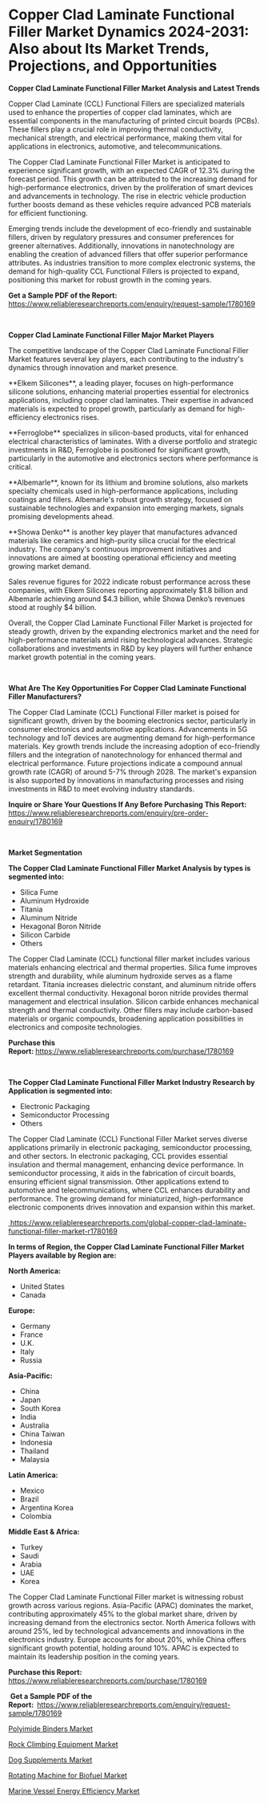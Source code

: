 <p><h1>Copper Clad Laminate Functional Filler Market Dynamics 2024-2031: Also about Its Market Trends, Projections, and Opportunities</h1></p><p><strong>Copper Clad Laminate Functional Filler Market Analysis and Latest Trends</strong></p>
<p><p>Copper Clad Laminate (CCL) Functional Fillers are specialized materials used to enhance the properties of copper clad laminates, which are essential components in the manufacturing of printed circuit boards (PCBs). These fillers play a crucial role in improving thermal conductivity, mechanical strength, and electrical performance, making them vital for applications in electronics, automotive, and telecommunications.</p><p>The Copper Clad Laminate Functional Filler Market is anticipated to experience significant growth, with an expected CAGR of 12.3% during the forecast period. This growth can be attributed to the increasing demand for high-performance electronics, driven by the proliferation of smart devices and advancements in technology. The rise in electric vehicle production further boosts demand as these vehicles require advanced PCB materials for efficient functioning.</p><p>Emerging trends include the development of eco-friendly and sustainable fillers, driven by regulatory pressures and consumer preferences for greener alternatives. Additionally, innovations in nanotechnology are enabling the creation of advanced fillers that offer superior performance attributes. As industries transition to more complex electronic systems, the demand for high-quality CCL Functional Fillers is projected to expand, positioning this market for robust growth in the coming years.</p></p>
<p><strong>Get a Sample PDF of the Report:&nbsp;</strong> <a href="https://www.reliableresearchreports.com/enquiry/request-sample/1780169?utm_campaign=9&utm_medium=2&utm_source=Github&utm_content=ia&utm_term=19122024&utm_id=copper-clad-laminate-functional-filler">https://www.reliableresearchreports.com/enquiry/request-sample/1780169</a></p>
<p>&nbsp;</p>
<p><strong>Copper Clad Laminate Functional Filler Major Market Players</strong></p>
<p><p>The competitive landscape of the Copper Clad Laminate Functional Filler Market features several key players, each contributing to the industry's dynamics through innovation and market presence. </p><p>**Elkem Silicones**, a leading player, focuses on high-performance silicone solutions, enhancing material properties essential for electronics applications, including copper clad laminates. Their expertise in advanced materials is expected to propel growth, particularly as demand for high-efficiency electronics rises.</p><p>**Ferroglobe** specializes in silicon-based products, vital for enhanced electrical characteristics of laminates. With a diverse portfolio and strategic investments in R&D, Ferroglobe is positioned for significant growth, particularly in the automotive and electronics sectors where performance is critical.</p><p>**Albemarle**, known for its lithium and bromine solutions, also markets specialty chemicals used in high-performance applications, including coatings and fillers. Albemarle's robust growth strategy, focused on sustainable technologies and expansion into emerging markets, signals promising developments ahead.</p><p>**Showa Denko** is another key player that manufactures advanced materials like ceramics and high-purity silica crucial for the electrical industry. The company's continuous improvement initiatives and innovations are aimed at boosting operational efficiency and meeting growing market demand.</p><p>Sales revenue figures for 2022 indicate robust performance across these companies, with Elkem Silicones reporting approximately $1.8 billion and Albemarle achieving around $4.3 billion, while Showa Denko’s revenues stood at roughly $4 billion. </p><p>Overall, the Copper Clad Laminate Functional Filler Market is projected for steady growth, driven by the expanding electronics market and the need for high-performance materials amid rising technological advances. Strategic collaborations and investments in R&D by key players will further enhance market growth potential in the coming years.</p></p>
<p>&nbsp;</p>
<p><strong>What Are The Key Opportunities For Copper Clad Laminate Functional Filler Manufacturers?</strong></p>
<p><p>The Copper Clad Laminate (CCL) Functional Filler market is poised for significant growth, driven by the booming electronics sector, particularly in consumer electronics and automotive applications. Advancements in 5G technology and IoT devices are augmenting demand for high-performance materials. Key growth trends include the increasing adoption of eco-friendly fillers and the integration of nanotechnology for enhanced thermal and electrical performance. Future projections indicate a compound annual growth rate (CAGR) of around 5-7% through 2028. The market's expansion is also supported by innovations in manufacturing processes and rising investments in R&D to meet evolving industry standards.</p></p>
<p><strong>Inquire or Share Your Questions If Any Before Purchasing This Report:</strong> <a href="https://www.reliableresearchreports.com/enquiry/pre-order-enquiry/1780169?utm_campaign=9&utm_medium=2&utm_source=Github&utm_content=ia&utm_term=19122024&utm_id=copper-clad-laminate-functional-filler">https://www.reliableresearchreports.com/enquiry/pre-order-enquiry/1780169</a></p>
<p>&nbsp;</p>
<p><strong>Market Segmentation</strong></p>
<p><strong>The Copper Clad Laminate Functional Filler Market Analysis by types is segmented into:</strong></p>
<p><ul><li>Silica Fume</li><li>Aluminum Hydroxide</li><li>Titania</li><li>Aluminum Nitride</li><li>Hexagonal Boron Nitride</li><li>Silicon Carbide</li><li>Others</li></ul></p>
<p><p>The Copper Clad Laminate (CCL) functional filler market includes various materials enhancing electrical and thermal properties. Silica fume improves strength and durability, while aluminum hydroxide serves as a flame retardant. Titania increases dielectric constant, and aluminum nitride offers excellent thermal conductivity. Hexagonal boron nitride provides thermal management and electrical insulation. Silicon carbide enhances mechanical strength and thermal conductivity. Other fillers may include carbon-based materials or organic compounds, broadening application possibilities in electronics and composite technologies.</p></p>
<p><strong>Purchase this Report:&nbsp;</strong><a href="https://www.reliableresearchreports.com/purchase/1780169?utm_campaign=9&utm_medium=2&utm_source=Github&utm_content=ia&utm_term=19122024&utm_id=copper-clad-laminate-functional-filler">https://www.reliableresearchreports.com/purchase/1780169</a></p>
<p>&nbsp;</p>
<p><strong>The Copper Clad Laminate Functional Filler Market Industry Research by Application is segmented into:</strong></p>
<p><ul><li>Electronic Packaging</li><li>Semiconductor Processing</li><li>Others</li></ul></p>
<p><p>The Copper Clad Laminate (CCL) Functional Filler Market serves diverse applications primarily in electronic packaging, semiconductor processing, and other sectors. In electronic packaging, CCL provides essential insulation and thermal management, enhancing device performance. In semiconductor processing, it aids in the fabrication of circuit boards, ensuring efficient signal transmission. Other applications extend to automotive and telecommunications, where CCL enhances durability and performance. The growing demand for miniaturized, high-performance electronic components drives innovation and expansion within this market.</p></p>
<p><a href="https://www.reliableresearchreports.com/global-copper-clad-laminate-functional-filler-market-r1780169?utm_campaign=9&utm_medium=2&utm_source=Github&utm_content=ia&utm_term=19122024&utm_id=copper-clad-laminate-functional-filler">&nbsp;https://www.reliableresearchreports.com/global-copper-clad-laminate-functional-filler-market-r1780169</a></p>
<p><strong>In terms of Region, the Copper Clad Laminate Functional Filler Market Players available by Region are:</strong></p>
<p>
    <p> <strong> North America: </strong>
        <ul>
            <li>United States</li>
            <li>Canada</li>
        </ul>
        </p> 
    <p> <strong> Europe: </strong>
        <ul>
            <li>Germany</li>
            <li>France</li>
            <li>U.K.</li>
            <li>Italy</li>
            <li>Russia</li>
        </ul>
        </p> 
    <p> <strong> Asia-Pacific: </strong>
        <ul>
            <li>China</li>
            <li>Japan</li>
            <li>South Korea</li>
            <li>India</li>
            <li>Australia</li>
            <li>China Taiwan</li>
            <li>Indonesia</li>
            <li>Thailand</li>
            <li>Malaysia</li>
        </ul>
        </p> 
    <p> <strong> Latin America: </strong>
        <ul>
            <li>Mexico</li>
            <li>Brazil</li>
            <li>Argentina Korea</li>
            <li>Colombia</li>
        </ul>
        </p> 
    <p> <strong> Middle East & Africa: </strong>
        <ul>
            <li>Turkey</li>
            <li>Saudi</li>
            <li>Arabia</li>
            <li>UAE</li>
            <li>Korea</li>
        </ul>
    </p>
    </p>
<p><p>The Copper Clad Laminate Functional Filler market is witnessing robust growth across various regions. Asia-Pacific (APAC) dominates the market, contributing approximately 45% to the global market share, driven by increasing demand from the electronics sector. North America follows with around 25%, led by technological advancements and innovations in the electronics industry. Europe accounts for about 20%, while China offers significant growth potential, holding around 10%. APAC is expected to maintain its leadership position in the coming years.</p></p>
<p><strong>Purchase this Report: </strong><a href="https://www.reliableresearchreports.com/purchase/1780169?utm_campaign=9&utm_medium=2&utm_source=Github&utm_content=ia&utm_term=19122024&utm_id=copper-clad-laminate-functional-filler">https://www.reliableresearchreports.com/purchase/1780169</a></p>
<p>&nbsp;<strong>Get a Sample PDF of the Report:&nbsp;&nbsp;</strong><a href="https://www.reliableresearchreports.com/enquiry/request-sample/1780169?utm_campaign=9&utm_medium=2&utm_source=Github&utm_content=ia&utm_term=19122024&utm_id=copper-clad-laminate-functional-filler">https://www.reliableresearchreports.com/enquiry/request-sample/1780169</a></p>
<p><strong></strong></p>
<p><p><a href="https://github.com/SanjidaMahmud54/Market-Research-Report-List-1/blob/main/polyimide-binders-market.md?utm_campaign=9&utm_medium=2&utm_source=Github&utm_content=ia&utm_term=19122024&utm_id=copper-clad-laminate-functional-filler">Polyimide Binders Market</a></p><p><a href="https://www.linkedin.com/pulse/global-rock-climbing-equipment-nexus-sector-confluences-regional-6q6qe?utm_campaign=9&utm_medium=2&utm_source=Github&utm_content=ia&utm_term=19122024&utm_id=copper-clad-laminate-functional-filler">Rock Climbing Equipment Market</a></p><p><a href="https://www.linkedin.com/pulse/market-growth-revenue-projections-dog-supplements-industry-4-yltde?utm_campaign=9&utm_medium=2&utm_source=Github&utm_content=ia&utm_term=19122024&utm_id=copper-clad-laminate-functional-filler">Dog Supplements Market</a></p><p><a href="https://github.com/hgf64gh/Market-Research-Report-List-1/blob/main/rotating-machine-for-biofuel-market.md?utm_campaign=9&utm_medium=2&utm_source=Github&utm_content=ia&utm_term=19122024&utm_id=copper-clad-laminate-functional-filler">Rotating Machine for Biofuel Market</a></p><p><a href="https://www.linkedin.com/pulse/latest-developments-marine-vessel-energy-efficiency-mwyyc?utm_campaign=9&utm_medium=2&utm_source=Github&utm_content=ia&utm_term=19122024&utm_id=copper-clad-laminate-functional-filler">Marine Vessel Energy Efficiency Market</a></p></p>